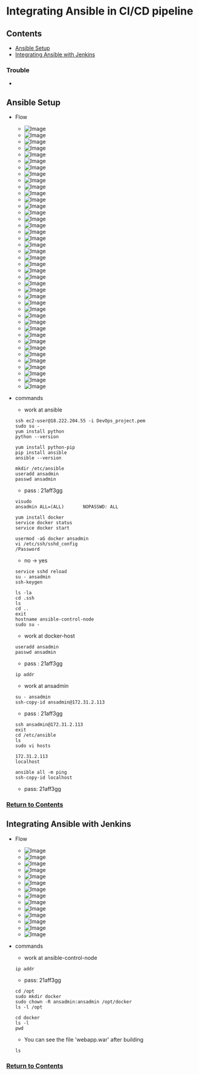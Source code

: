 # Integrating Ansible in CI/CD pipeline

<a id="contents"></a>

## Contents

* [Ansible Setup](#ansible_set)
* [Integrating Ansible with Jenkins](#ansible_jen)

### Trouble
* 


<a id="ansible_set"></a>

## Ansible Setup

* Flow
  * ![Image](../src/Images/Section05/setup001.png)
  * ![Image](../src/Images/Section05/setup002.png)
  * ![Image](../src/Images/Section05/setup003.png)
  * ![Image](../src/Images/Section05/setup004.png)
  * ![Image](../src/Images/Section05/setup005.png)
  * ![Image](../src/Images/Section05/setup006.png)
  * ![Image](../src/Images/Section05/setup007.png)
  * ![Image](../src/Images/Section05/setup008.png)
  * ![Image](../src/Images/Section05/setup009.png)
  * ![Image](../src/Images/Section05/setup010.png)
  * ![Image](../src/Images/Section05/setup011.png)
  * ![Image](../src/Images/Section05/setup012.png)
  * ![Image](../src/Images/Section05/setup013.png)
  * ![Image](../src/Images/Section05/setup014.png)
  * ![Image](../src/Images/Section05/setup015.png)
  * ![Image](../src/Images/Section05/setup016.png)
  * ![Image](../src/Images/Section05/setup017.png)
  * ![Image](../src/Images/Section05/setup018.png)
  * ![Image](../src/Images/Section05/setup019.png)
  * ![Image](../src/Images/Section05/setup020.png)
  * ![Image](../src/Images/Section05/setup021.png)
  * ![Image](../src/Images/Section05/setup022.png)
  * ![Image](../src/Images/Section05/setup023.png)
  * ![Image](../src/Images/Section05/setup024.png)
  * ![Image](../src/Images/Section05/setup025.png)
  * ![Image](../src/Images/Section05/setup026.png)
  * ![Image](../src/Images/Section05/setup027.png)
  * ![Image](../src/Images/Section05/setup028.png)
  * ![Image](../src/Images/Section05/setup029.png)
  * ![Image](../src/Images/Section05/setup030.png)
  * ![Image](../src/Images/Section05/setup031.png)
  * ![Image](../src/Images/Section05/setup032.png)
  * ![Image](../src/Images/Section05/setup033.png)
  * ![Image](../src/Images/Section05/setup034.png)
  * ![Image](../src/Images/Section05/setup035.png)
  * ![Image](../src/Images/Section05/setup036.png)
  * ![Image](../src/Images/Section05/setup037.png)
  * ![Image](../src/Images/Section05/setup038.png)
  * ![Image](../src/Images/Section05/setup039.png)
  * ![Image](../src/Images/Section05/setup040.png)
  * ![Image](../src/Images/Section05/setup041.png)

* commands
  * work at ansible
  ```
  ssh ec2-user@18.222.204.55 -i DevOps_project.pem
  sudo su -
  yum install python
  python --version
  ```
  ```
  yum install python-pip
  pip install ansible
  ansible --version
  ```
  ```
  mkdir /etc/ansible
  useradd ansadmin
  passwd ansadmin
  ```
  * pass : 21aff3gg
  ```
  visudo
  ansadmin ALL=(ALL)       NOPASSWD: ALL
  ```
  ```
  yum install docker
  service docker status
  service docker start
  ```
  ```
  usermod -aG docker ansadmin
  vi /etc/ssh/sshd_config
  /Password
  ```
  * no → yes
  ```
  service sshd reload
  su - ansadmin
  ssh-keygen
  ```
  ```
  ls -la
  cd .ssh
  ls
  cd ..
  exit
  hostname ansible-control-node
  sudo su -
  ```
  * work at docker-host
  ```
  useradd ansadmin
  passwd ansadmin
  ```
  * pass : 21aff3gg
  ```
  ip addr
  ```
  * work at ansadmin
  ```
  su - ansadmin
  ssh-copy-id ansadmin@172.31.2.113
  ```
  * pass : 21aff3gg
  ```
  ssh ansadmin@172.31.2.113
  exit
  cd /etc/ansible
  ls
  sudo vi hosts
  ```
  ```
  172.31.2.113
  localhost
  ```
  ```
  ansible all -m ping
  ssh-copy-id localhost
  ```
  * pass: 21aff3gg

### [Return to Contents](#contents)


<a id="ansible_jen"></a>

## Integrating Ansible with Jenkins

* Flow
  * ![Image](../src/Images/Section05/jen001.png)
  * ![Image](../src/Images/Section05/jen002.png)
  * ![Image](../src/Images/Section05/jen003.png)
  * ![Image](../src/Images/Section05/jen004.png)
  * ![Image](../src/Images/Section05/jen005.png)
  * ![Image](../src/Images/Section05/jen006.png)
  * ![Image](../src/Images/Section05/jen007.png)
  * ![Image](../src/Images/Section05/jen008.png)
  * ![Image](../src/Images/Section05/jen009.png)
  * ![Image](../src/Images/Section05/jen010.png)
  * ![Image](../src/Images/Section05/jen011.png)
  * ![Image](../src/Images/Section05/jen012.png)
  * ![Image](../src/Images/Section05/jen013.png)
  * ![Image](../src/Images/Section05/jen014.png)

* commands
  * work at ansible-control-node
  ```
  ip addr
  ```
  * pass: 21aff3gg
  ```
  cd /opt
  sudo mkdir docker
  sudo chown -R ansadmin:ansadmin /opt/docker
  ls -l /opt
  ```
  ```
  cd docker
  ls -l
  pwd
  ```
  * You can see the file 'webapp.war' after building
  ```
  ls
  ```

### [Return to Contents](#contents)





